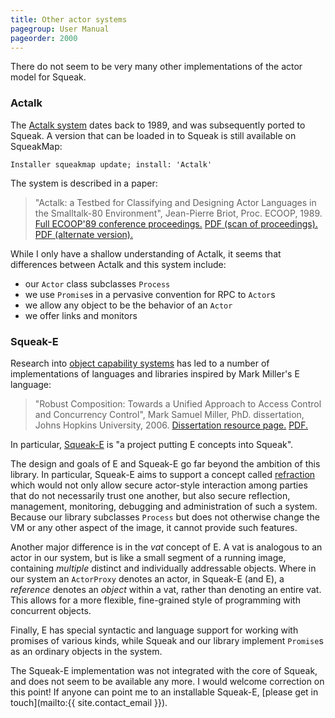 ```yaml
---
title: Other actor systems
pagegroup: User Manual
pageorder: 2000
---
```


There do not seem to be very many other implementations of the actor
model for Squeak.

### Actalk

The
[Actalk system](http://map.squeak.org/package/19ae332d-1111-4131-8b56-1fd7e9d2b35f)
dates back to 1989, and was subsequently ported to Squeak. A version
that can be loaded in to Squeak is still available on SqueakMap:

```smalltalk
Installer squeakmap update; install: 'Actalk'
```

The system is described in a paper:

> "Actalk: a Testbed for Classifying and Designing Actor Languages in
> the Smalltalk-80 Environment", Jean-Pierre Briot, Proc. ECOOP, 1989.
> [Full ECOOP'89 conference proceedings.](http://www.lirmm.fr/~ducour/Doc-objets/ECOOP/tocs/tec89.htm)
> [PDF (scan of proceedings).](http://www.lirmm.fr/~ducour/Doc-objets/ECOOP/papers/ec89/ec890109.pdf)
> [PDF (alternate version).](http://citeseerx.ist.psu.edu/viewdoc/download?doi=10.1.1.41.2445&rep=rep1&type=pdf)

While I only have a shallow understanding of Actalk, it seems that
differences between Actalk and this system include:

 - our `Actor` class subclasses `Process`
 - we use `Promise`s in a pervasive convention for RPC to `Actor`s
 - we allow any object to be the behavior of an `Actor`
 - we offer links and monitors

### Squeak-E

Research into [object capability systems](http://erights.org/) has led
to a number of implementations of languages and libraries inspired by
Mark Miller's E language:

> "Robust Composition: Towards a Unified Approach to Access Control
> and Concurrency Control", Mark Samuel Miller, PhD. dissertation,
> Johns Hopkins University, 2006.
> [Dissertation resource page.](http://www.erights.org/talks/thesis/)
> [PDF.](http://www.erights.org/talks/thesis/markm-thesis.pdf)

In particular,
[Squeak-E](http://www.erights.org/history/squeak-e.html) is "a project
putting E concepts into Squeak".

The design and goals of E and Squeak-E go far beyond the ambition of
this library. In particular, Squeak-E aims to support a concept called
[refraction](http://lists.squeakfoundation.org/pipermail/squeak-e/2003-February/000027.html)
which would not only allow secure actor-style interaction among
parties that do not necessarily trust one another, but also secure
reflection, management, monitoring, debugging and administration of
such a system. Because our library subclasses `Process` but does not
otherwise change the VM or any other aspect of the image, it cannot
provide such features.

Another major difference is in the *vat* concept of E. A vat is
analogous to an actor in our system, but is like a small segment of a
running image, containing *multiple* distinct and individually
addressable objects. Where in our system an `ActorProxy` denotes an
actor, in Squeak-E (and E), a *reference* denotes an *object* within a
vat, rather than denoting an entire vat. This allows for a more
flexible, fine-grained style of programming with concurrent objects.

Finally, E has special syntactic and language support for working with
promises of various kinds, while Squeak and our library implement
`Promise`s as an ordinary objects in the system.

The Squeak-E implementation was not integrated with the core of
Squeak, and does not seem to be available any more. I would welcome
correction on this point! If anyone can point me to an installable
Squeak-E, [please get in touch](mailto:{{ site.contact_email }}).
